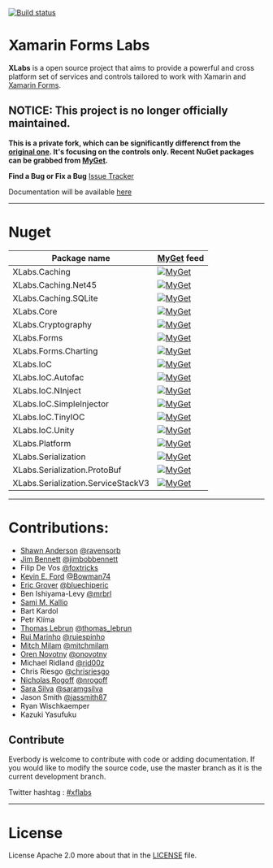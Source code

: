 [![Build status](https://nrglabz.visualstudio.com/Xamarin-Forms-Labs/_apis/build/status/Xamarin-Forms-Labs-CI)](https://nrglabz.visualstudio.com/Xamarin-Forms-Labs/_build/latest?definitionId=13)

**Xamarin Forms Labs**
=====================

**XLabs** is a open source project that aims to provide a powerful and cross platform set of services and controls tailored to work with Xamarin and [Xamarin Forms](http://xamarin.com/forms).

## NOTICE: This project is no longer officially maintained.
**This is a private fork, which can be significantly differenct from the [original one](https://github.com/XLabs/Xamarin-Forms-Labs). It's focusing on the controls only. Recent NuGet packages can be grabbed from [MyGet](https://www.myget.org/F/gabornemeth/api/v3/index.json).**

**Find a Bug or Fix a Bug** [Issue Tracker](https://github.com/gabornemeth/Xamarin-Forms-Labs/issues)

Documentation will be available [here](http://gabornemeth.github.io/Xamarin-Forms-Labs/)
 
__________________

**Nuget**
======

Package name | [MyGet](https://www.myget.org/F/gabornemeth/api/v3/index.json) feed
-------------|-------------
XLabs.Caching | [![MyGet](https://img.shields.io/myget/gabornemeth/vpre/XLabs.Caching.svg?style=flat-square&label=myget)](https://myget.org/feed/gabornemeth/package/nuget/XLabs.Caching)
XLabs.Caching.Net45 | [![MyGet](https://img.shields.io/myget/gabornemeth/vpre/XLabs.Caching.Net45.svg?style=flat-square&label=myget)](https://myget.org/feed/gabornemeth/package/nuget/XLabs.Caching.Net45)
XLabs.Caching.SQLite | [![MyGet](https://img.shields.io/myget/gabornemeth/vpre/XLabs.Caching.SQLite.svg?style=flat-square&label=myget)](https://myget.org/feed/gabornemeth/package/nuget/XLabs.Caching.SQLite)
XLabs.Core | [![MyGet](https://img.shields.io/myget/gabornemeth/vpre/XLabs.Core.svg?style=flat-square&label=myget)](https://myget.org/feed/gabornemeth/package/nuget/XLabs.Core)
XLabs.Cryptography | [![MyGet](https://img.shields.io/myget/gabornemeth/vpre/XLabs.Cryptography.svg?style=flat-square&label=myget)](https://myget.org/feed/gabornemeth/package/nuget/XLabs.Cryptography)
XLabs.Forms | [![MyGet](https://img.shields.io/myget/gabornemeth/vpre/XLabs.Forms.svg?style=flat-square&label=myget)](https://myget.org/feed/gabornemeth/package/nuget/XLabs.Forms)
XLabs.Forms.Charting | [![MyGet](https://img.shields.io/myget/gabornemeth/vpre/XLabs.Forms.Charting.svg?style=flat-square&label=myget)](https://myget.org/feed/gabornemeth/package/nuget/XLabs.Forms.Charting)
XLabs.IoC | [![MyGet](https://img.shields.io/myget/gabornemeth/vpre/XLabs.IoC.svg?style=flat-square&label=myget)](https://myget.org/feed/gabornemeth/package/nuget/XLabs.IoC)
XLabs.IoC.Autofac | [![MyGet](https://img.shields.io/myget/gabornemeth/vpre/XLabs.IoC.Autofac.svg?style=flat-square&label=myget)](https://myget.org/feed/gabornemeth/package/nuget/XLabs.IoC.Autofac)
XLabs.IoC.NInject | [![MyGet](https://img.shields.io/myget/gabornemeth/vpre/XLabs.IoC.NInject.svg?style=flat-square&label=myget)](https://myget.org/feed/gabornemeth/package/nuget/XLabs.IoC.NInject)
XLabs.IoC.SimpleInjector | [![MyGet](https://img.shields.io/myget/gabornemeth/vpre/XLabs.IoC.SimpleInjector.svg?style=flat-square&label=myget)](https://myget.org/feed/gabornemeth/package/nuget/XLabs.IoC.SimpleInjector)
XLabs.IoC.TinyIOC | [![MyGet](https://img.shields.io/myget/gabornemeth/vpre/XLabs.IoC.TinyIOC.svg?style=flat-square&label=myget)](https://myget.org/feed/gabornemeth/package/nuget/XLabs.IoC.TinyIOC)
XLabs.IoC.Unity | [![MyGet](https://img.shields.io/myget/gabornemeth/vpre/XLabs.IoC.Unity.svg?style=flat-square&label=myget)](https://myget.org/feed/gabornemeth/package/nuget/XLabs.IoC.Unity)
XLabs.Platform | [![MyGet](https://img.shields.io/myget/gabornemeth/vpre/XLabs.Platform.svg?style=flat-square&label=myget)](https://myget.org/feed/gabornemeth/package/nuget/XLabs.Platform)
XLabs.Serialization | [![MyGet](https://img.shields.io/myget/gabornemeth/vpre/XLabs.Serialization.svg?style=flat-square&label=myget)](https://myget.org/feed/gabornemeth/package/nuget/XLabs.Serialization)
XLabs.Serialization.ProtoBuf | [![MyGet](https://img.shields.io/myget/gabornemeth/vpre/XLabs.Serialization.ProtoBuf.svg?style=flat-square&label=myget)](https://myget.org/feed/gabornemeth/package/nuget/XLabs.Serialization.ProtoBuf)
XLabs.Serialization.ServiceStackV3 | [![MyGet](https://img.shields.io/myget/gabornemeth/vpre/XLabs.Serialization.ServiceStackV3.svg?style=flat-square&label=myget)](https://myget.org/feed/gabornemeth/package/nuget/XLabs.Serialization.ServiceStackV3)

__________________

**Contributions:**
======
 - [Shawn Anderson](https://www.linkedin.com/in/andersonshawn) [@ravensorb](https://twitter.com/ravensorb)
 - [Jim Bennett](http://www.jimbobbennett.io) [@jimbobbennett](https://twitter.com/jimbobbennett)
 - Filip De Vos  [@foxtricks](https://twitter.com/foxtricks) 
 - [Kevin E. Ford](http://windingroadway.blogspot.com/) [@Bowman74](https://twitter.com/Bowman74)
 - [Eric Grover](http://www.ericgrover.com) [@bluechiperic](https://twitter.com/bluechiperic) 
 - Ben Ishiyama-Levy [@mrbrl](http://www.monovo.io) 
 - [Sami M. Kallio](https://www.linkedin.com/profile/view?id=4900454)
 - Bart Kardol
 - Petr Klíma
 - [Thomas Lebrun](http://blog.thomaslebrun.net/) [@thomas_lebrun](https://twitter.com/thomas_lebrun) 
 - [Rui Marinho](http://ruimarinho.net/)  [@ruiespinho](https://twitter.com/ruiespinho)
 - [Mitch Milam](http://blogs.infinite-x.net) [@mitchmilam](https://twitter.com/mitchmilam)
 - [Oren Novotny](http://blog.novotny.org) [@onovotny](https://twitter.com/onovotny)
 - Michael Ridland [@rid00z ](https://twitter.com/rid00z)
 - Chris Riesgo [@chrisriesgo](https://twitter.com/chrisriesgo)
 - [Nicholas Rogoff](http://blog.nicholasrogoff.com/) [@nrogoff](https://twitter.com/nrogoff)
 - [Sara Silva](http://saramgsilva.com) [@saramgsilva](https://twitter.com/saramgsilva)
 - Jason Smith [@jassmith87](https://twitter.com/jassmith87)
 - Ryan Wischkaemper
 - Kazuki Yasufuku
 
**Contribute**
------------------

Everbody is welcome to contribute with code or adding documentation.
If you would like to modify the source code, use the master branch as it is the current development branch. 

Twitter hashtag : [#xflabs](https://twitter.com/search?q=xflabs)
          
_________________

**License**
======

License Apache 2.0 more about that in the [LICENSE](LICENSE) file. 
